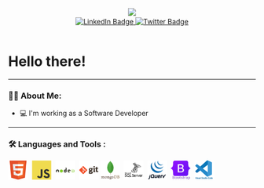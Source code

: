 <div id="header" align="center">
	<img src="https://media.giphy.com/media/jdPMeyv9rn0hZHh8n9/giphy.gif" width="100">
</div>
<div id="badges" align="center">
	<a href="https://www.linkedin.com/in/ismelendez/" target="_blank">
		<img src="https://img.shields.io/badge/LinkedIn-blue?logo=linkedin&logoColor=white&style=for-the-badge" alt="LinkedIn Badge">
	</a>
	<a href="https://twitter.com/izzyDevNJ" target="_blank">
		<img src="https://img.shields.io/badge/Twitter-blue?logo=twitter&logoColor=white&style=for-the-badge" alt="Twitter Badge">
	</a>
</div>
<div id="counter" align="center">
	<img src="https://komarev.com/ghpvc/?username=imelendez72&style=flat-square&color=blue" alt=""/>
</div>
<h1>
	Hello there! <img src="https://media.giphy.com/media/hvRJCLFzcasrR4ia7z/giphy.gif" width="30px" alt="">
</h1>

---
### :man_technologist: About Me:
- :computer: I'm working as a Software Developer

---
### :hammer_and_wrench: Languages and Tools :
<div>
  <img src="https://github.com/devicons/devicon/blob/master/icons/html5/html5-original.svg" title="HTML5" alt="HTML" width="40" height="40"/>&nbsp;
  <img src="https://github.com/devicons/devicon/blob/master/icons/javascript/javascript-original.svg" title="JavaScript" alt="JavaScript" width="40" height="40"/>&nbsp;
  <img src="https://github.com/devicons/devicon/blob/master/icons/nodejs/nodejs-original-wordmark.svg" title="NodeJS" alt="NodeJS" width="40" height="40"/>&nbsp;
  <img src="https://github.com/devicons/devicon/blob/master/icons/git/git-original-wordmark.svg" title="Git" alt="Git" width="40" height="40"/>
  <img src="https://github.com/devicons/devicon/blob/master/icons/mongodb/mongodb-original-wordmark.svg" title="MongoDB" alt="MongoDB" width="40" height="40" />&nbsp;
  <img src="https://github.com/devicons/devicon/blob/master/icons/microsoftsqlserver/microsoftsqlserver-plain-wordmark.svg" title="MSSQL" alt="MSSQL" width="40" height="40" />&nbsp;
  <img src="https://github.com/devicons/devicon/blob/master/icons/jquery/jquery-original-wordmark.svg" title="jQuery" alt="jQuery" width="40" height="40" />&nbsp;
  <img src="https://github.com/devicons/devicon/blob/master/icons/bootstrap/bootstrap-original-wordmark.svg" title="Bootstrap" alt="Bootstrap" width="40" height="40" />&nbsp;
  <img src="https://github.com/devicons/devicon/blob/master/icons/vscode/vscode-original-wordmark.svg" title="VSCode" alt="VSCode" width="40" height="40" />&nbsp;
</div>
